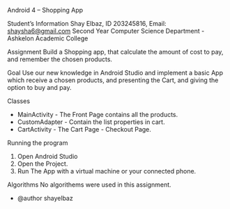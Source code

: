Android 4 – Shopping App

 Student’s Information
 Shay Elbaz, ID 203245816, Email: shaysha6@gmail.com
 Second Year Computer Science Department - Ashkelon Academic College

 Assignment
 Build a Shopping app, that calculate the amount of cost to pay, and remember the chosen products.

 Goal
 Use our new knowledge in Android Studio and implement a basic App which receive a chosen products,
 and presenting the Cart, and giving the option to buy and pay.

 Classes
 * MainActivity - The Front Page contains all the products.
 * CustomAdapter - Contain the list properties in cart.
 * CartActivity - The Cart Page - Checkout Page.

 Running the program
 1. Open Android Studio
 2. Open the Project.
 3. Run The App with a virtual machine or your connected phone.

 Algorithms
 No algorithems were used in this assignment.
 * @author shayelbaz
